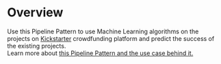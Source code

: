 # Overview

Use this Pipeline Pattern to use Machine Learning algorithms on the projects on [Kickstarter](https://www.kickstarter.com/) crowdfunding platform and predict the success of the existing projects. \
Learn more about [this Pipeline Pattern and the use case behind it. ](https://docs-snaplogic.atlassian.net/wiki/spaces/SD/pages/479330306/Kickstarter+Project+Success+Prediction)





